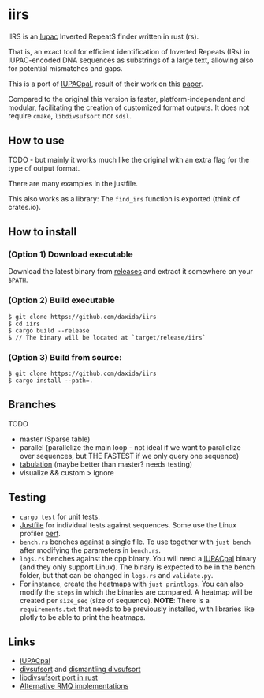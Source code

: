 # iirs

IIRS is an [Iupac](https://en.wikipedia.org/wiki/International_Union_of_Pure_and_Applied_Chemistry) Inverted RepeatS finder written in rust (rs).

That is, an exact tool for efficient identification of Inverted Repeats (IRs) in IUPAC-encoded DNA sequences as substrings of a large text, allowing also for potential mismatches and gaps.

This is a port of [IUPACpal](https://github.com/steven31415/IUPACpal), result of their work on this [paper](https://www.researchgate.net/publication/349110200_IUPACpal_efficient_identification_of_inverted_repeats_in_IUPAC-encoded_DNA_sequences).

Compared to the original this version is faster, platform-independent and modular, facilitating the creation of customized format outputs. It does not require `cmake`, `libdivsufsort` nor `sdsl`.

## How to use

TODO - but mainly it works much like the original with an extra flag for the type of output format.

There are many examples in the justfile.

This also works as a library: The `find_irs` function is exported (think of crates.io).

## How to install

### (Option 1) Download executable

Download the latest binary from [releases](https://github.com/daxida/iirs/releases) and extract it somewhere on your `$PATH`.

### (Option 2) Build executable

```
$ git clone https://github.com/daxida/iirs
$ cd iirs
$ cargo build --release
$ // The binary will be located at `target/release/iirs`
```

### (Option 3) Build from source:

```
$ git clone https://github.com/daxida/iirs
$ cargo install --path=.
```

## Branches

TODO

- master (Sparse table)
- parallel (parallelize the main loop - not ideal if we want to parallelize over sequences, but THE FASTEST if we only query one sequence)
- [tabulation](https://github.com/daxida/rmq-tabulation) (maybe better than master? needs testing)
- visualize && custom > ignore

## Testing

- `cargo test` for unit tests.
- [Justfile](https://github.com/casey/just) for individual tests against sequences. Some use the Linux profiler [perf](https://en.wikipedia.org/wiki/Perf_(Linux)).
- `bench.rs` benches against a single file. To use together with `just bench` after modifying the parameters in `bench.rs`.
- `logs.rs` benches against the cpp binary. You will need a [IUPACpal](https://github.com/steven31415/IUPACpal) binary (and they only support Linux). The binary is expected to be in the bench folder, but that can be changed in `logs.rs` and `validate.py`. 
- For instance, create the heatmaps with `just printlogs`. You can also modify the `steps` in which the binaries are compared. A heatmap will be created per `size_seq` (size of sequence). **NOTE**: There is a `requirements.txt` that needs to be previously installed, with libraries like plotly to be able to print the heatmaps.

## Links
* [IUPACpal](https://github.com/steven31415/IUPACpal)
* [divsufsort](https://github.com/y-256/libdivsufsort) and [dismantling divsufsort](https://arxiv.org/pdf/1710.01896.pdf)
* [libdivsufsort port in rust](https://github.com/fasterthanlime/stringsearch?tab=readme-ov-file)
* [Alternative RMQ implementations](https://github.com/birc-stormtroopers/rmq)